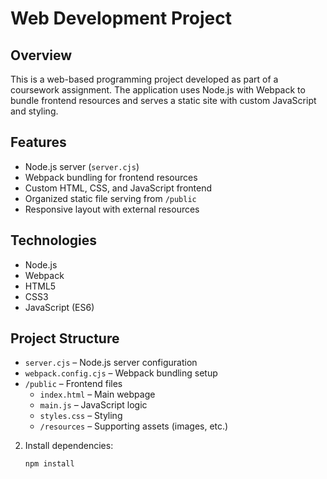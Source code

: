 # Web Development Project

## Overview
This is a web-based programming project developed as part of a coursework assignment. The application uses Node.js with Webpack to bundle frontend resources and serves a static site with custom JavaScript and styling.

## Features
- Node.js server (`server.cjs`)
- Webpack bundling for frontend resources
- Custom HTML, CSS, and JavaScript frontend
- Organized static file serving from `/public`
- Responsive layout with external resources

## Technologies
- Node.js
- Webpack
- HTML5
- CSS3
- JavaScript (ES6)

## Project Structure
- `server.cjs` – Node.js server configuration
- `webpack.config.cjs` – Webpack bundling setup
- `/public` – Frontend files
  - `index.html` – Main webpage
  - `main.js` – JavaScript logic
  - `styles.css` – Styling
  - `/resources` – Supporting assets (images, etc.)

  
2. Install dependencies:  
   ```bash
   npm install

